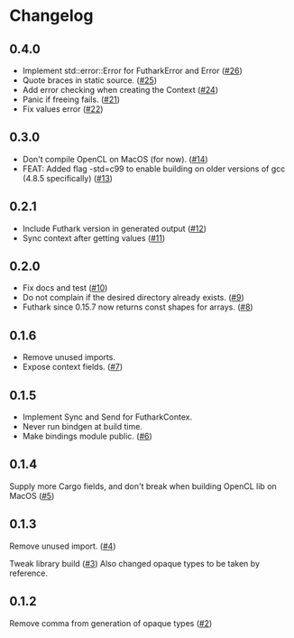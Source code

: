 # Changelog

## 0.4.0

- Implement std::error::Error for FutharkError and Error ([#26](https://github.com/Erk-/genfut/pull/26))
- Quote braces in static source. ([#25](https://github.com/Erk-/genfut/pull/25))
- Add error checking when creating the Context ([#24](https://github.com/Erk-/genfut/pull/24))
- Panic if freeing fails. ([#21](https://github.com/Erk-/genfut/pull/21))
- Fix values error ([#22](https://github.com/Erk-/genfut/pull/22))

## 0.3.0

- Don't compile OpenCL on MacOS (for now). ([#14](https://github.com/Erk-/genfut/pull/14))
- FEAT: Added flag -std=c99 to enable building on older versions of gcc (4.8.5 specifically) ([#13](https://github.com/Erk-/genfut/pull/13))

## 0.2.1

- Include Futhark version in generated output ([#12](https://github.com/Erk-/genfut/pull/12))
- Sync context after getting values ([#11](https://github.com/Erk-/genfut/pull/11))

## 0.2.0

- Fix docs and test ([#10](https://github.com/Erk-/genfut/pull/10))
- Do not complain if the desired directory already exists. ([#9](https://github.com/Erk-/genfut/pull/9))
- Futhark since 0.15.7 now returns const shapes for arrays. ([#8](https://github.com/Erk-/genfut/pull/8))

## 0.1.6

- Remove unused imports.
- Expose context fields.
([#7](https://github.com/Erk-/genfut/pull/7))

## 0.1.5

- Implement Sync and Send for FutharkContex.
- Never run bindgen at build time.
- Make bindings module public.
([#6](https://github.com/Erk-/genfut/pull/6))

## 0.1.4

Supply more Cargo fields, and don't break when building OpenCL lib on MacOS ([#5](https://github.com/Erk-/genfut/pull/5))

## 0.1.3

Remove unused import. ([#4](https://github.com/Erk-/genfut/pull/4))

Tweak library build ([#3](https://github.com/Erk-/genfut/pull/3))
Also changed opaque types to be taken by reference.


## 0.1.2
Remove comma from generation of opaque types ([#2](https://github.com/Erk-/genfut/pull/2#start-of-content))

